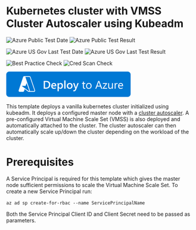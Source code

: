 # Kubernetes cluster with VMSS Cluster Autoscaler using Kubeadm

![Azure Public Test Date](https://azurequickstartsservice.blob.core.windows.net/badges/demos/kubernetes-on-ubuntu-vmss/PublicLastTestDate.svg)
![Azure Public Test Result](https://azurequickstartsservice.blob.core.windows.net/badges/demos/kubernetes-on-ubuntu-vmss/PublicDeployment.svg)

![Azure US Gov Last Test Date](https://azurequickstartsservice.blob.core.windows.net/badges/demos/kubernetes-on-ubuntu-vmss/FairfaxLastTestDate.svg)
![Azure US Gov Last Test Result](https://azurequickstartsservice.blob.core.windows.net/badges/demos/kubernetes-on-ubuntu-vmss/FairfaxDeployment.svg)

![Best Practice Check](https://azurequickstartsservice.blob.core.windows.net/badges/demos/kubernetes-on-ubuntu-vmss/BestPracticeResult.svg)
![Cred Scan Check](https://azurequickstartsservice.blob.core.windows.net/badges/demos/kubernetes-on-ubuntu-vmss/CredScanResult.svg)

[![Deploy To Azure](https://raw.githubusercontent.com/Azure/azure-quickstart-templates/master/1-CONTRIBUTION-GUIDE/images/deploytoazure.svg?sanitize=true)](https://portal.azure.com/#create/Microsoft.Template/uri/https%3A%2F%2Fraw.githubusercontent.com%2FFronius-SED%2Fkubernetes-on-ubuntu-vmss%2Fmain%2Fazuredeploy.json)  

This template deploys a vanilla kubernetes cluster initialized using kubeadm. It deploys a configured master node with a [cluster autoscaler](https://github.com/kubernetes/autoscaler/tree/master/cluster-autoscaler/cloudprovider/azure). A pre-configured Virtual Machine Scale Set (VMSS) is also deployed and automatically attached to the cluster. The cluster autoscaler can then automatically scale up/down the cluster depending on the workload of the cluster.

# Prerequisites 
A Service Principal is required for this template which gives the master node sufficient permissions to scale the Virtual Machine Scale Set. To create a new Service Principal run:
```
az ad sp create-for-rbac --name ServicePrincipalName
```

Both the Service Principal Client ID and Client Secret need to be passed as parameters.


